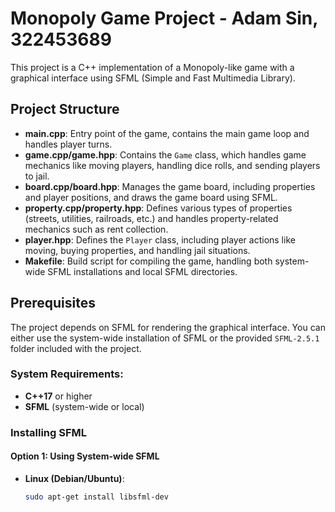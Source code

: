 # Monopoly Game Project - Adam Sin, 322453689

This project is a C++ implementation of a Monopoly-like game with a graphical interface using SFML (Simple and Fast Multimedia Library).

## Project Structure

- **main.cpp**: Entry point of the game, contains the main game loop and handles player turns.
- **game.cpp/game.hpp**: Contains the `Game` class, which handles game mechanics like moving players, handling dice rolls, and sending players to jail.
- **board.cpp/board.hpp**: Manages the game board, including properties and player positions, and draws the game board using SFML.
- **property.cpp/property.hpp**: Defines various types of properties (streets, utilities, railroads, etc.) and handles property-related mechanics such as rent collection.
- **player.hpp**: Defines the `Player` class, including player actions like moving, buying properties, and handling jail situations.
- **Makefile**: Build script for compiling the game, handling both system-wide SFML installations and local SFML directories.

## Prerequisites

The project depends on SFML for rendering the graphical interface. You can either use the system-wide installation of SFML or the provided `SFML-2.5.1` folder included with the project.

### System Requirements:
- **C++17** or higher
- **SFML** (system-wide or local)

### Installing SFML

#### Option 1: Using System-wide SFML

- **Linux (Debian/Ubuntu)**:
  ```bash
  sudo apt-get install libsfml-dev
